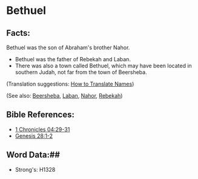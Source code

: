# Bethuel #

## Facts: ##

Bethuel was the son of Abraham's brother Nahor.

* Bethuel was the father of Rebekah and Laban.
* There was also a town called Bethuel, which may have been located in southern Judah, not far from the town of Beersheba.

(Translation suggestions: [How to Translate Names](rc://en/ta/man/translate/translate-names))

(See also: [Beersheba](beersheba.md), [Laban](laban.md), [Nahor](nahor.md), [Rebekah](rebekah.md))

## Bible References: ##

* [1 Chronicles 04:29-31](rc://en/tn/help/1ch/04/29)
* [Genesis 28:1-2](rc://en/tn/help/gen/28/01)

## Word Data:##

* Strong's: H1328
